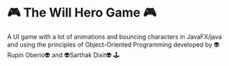 # 🎮 The Will Hero Game 🎮
A UI game with a lot of animations and bouncing characters in JavaFX/java and using the principles of Object-Oriented Programming developed by 👽Rupin Oberio👽 and 👽Sarthak Dixit👽
🕹 
